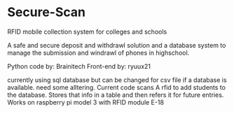 # Secure-Scan
RFID mobile collection system for colleges and schools

A safe and secure deposit and withdrawl solution and a database system to manage the submission and windrawl of phones in highschool.

Python code by: Brainitech
Front-end by: ryuux21



currently using sql database but can be changed for csv file if a database is available. 
need some alltering.
Current code scans A rfid to add students to the database. 
Stores that info in a table and then refers it for future entries.
Works on raspberry pi model 3 with RFID module E-18
